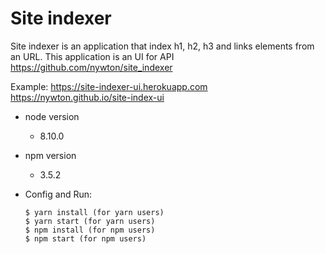 # Site indexer

Site indexer is an application that index h1, h2, h3 and links elements from an URL.
This application is an UI for API https://github.com/nywton/site_indexer

Example: https://site-indexer-ui.herokuapp.com
         https://nywton.github.io/site-index-ui

* node version
    - 8.10.0
* npm version
     - 3.5.2
* Config and Run:
    
    ````
    $ yarn install (for yarn users)
    $ yarn start (for yarn users)
    $ npm install (for npm users)
    $ npm start (for npm users)
    

